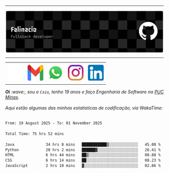 -----

<div>
<img align="center" alt="Header" src="img/github-header-banner.png"/>
</div>

-----

<div align="center">
<table>
<tr>
 <td align="center" colspan="11"></td>
</tr> 
<tr>

<td><a href="https://github.com/caiofalsantos" target="_blank"><img src="img/github2.png" width="50px" height="50px"/></a>
</td>
<td><a href="mailto:caiofalinacio@gmail.com" target="_blank"><img src="img/gmail3.png" width="50px" height="50px"/></a>
</td>
<td><a href="https://wa.me/5531995597489" target="_blank"><img src="img/wpp2.png" width="50px" height="50px"/></a>
</td>
<td><a href="https://www.instagram.com/caiofalinacio/" target="_blank"><img src="img/insta2.png" width="50px" height="50px"/></a>
</td>
<td><a href="https://www.linkedin.com/in/caio-falinacio-464b18357" target="_blank"><img src="img/linkedin2.png" width="50px" height="50px"/></a>
</td>

</tr>
<tr>
 <td align="center" colspan="11"></td>
</tr> 
</table>
</div>

<div align="justify">
<i><b>Oi</b> :wave:, sou o <code>Caio</code>, tenho 19 anos e faço Engenharia de Software na <a href="https://www.pucminas.br/" target="_blank">PUC Minas</a>.</i> 
<i><br><br>Aqui estão algumas das minhas estatísticas de codificação, via WakaTime:</i>
</div>
<br>
<!--START_SECTION:waka-->

```txt
From: 19 August 2025 - To: 01 November 2025

Total Time: 75 hrs 52 mins

Java              34 hrs 8 mins   ███████████▒░░░░░░░░░░░░░   45.00 %
Python            20 hrs 2 mins   ██████▓░░░░░░░░░░░░░░░░░░   26.41 %
HTML              6 hrs 44 mins   ██▒░░░░░░░░░░░░░░░░░░░░░░   08.88 %
CSS               6 hrs 14 mins   ██░░░░░░░░░░░░░░░░░░░░░░░   08.23 %
JavaScript        2 hrs 10 mins   ▓░░░░░░░░░░░░░░░░░░░░░░░░   02.86 %
```

<!--END_SECTION:waka-->







